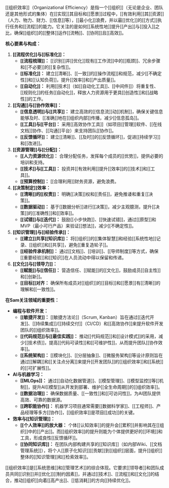 [[组织效率]]（Organizational Efficiency）是指一个[[组织]]（无论是企业、团队还是其他形式的集体）在[[实现]]其目标和[[愿景]]过程中，[[有效利用]]其[[资源]]（人力、物力、财力、[[信息]]等），[[最小化]]浪费，并以最[[优化]]的[[方式]]执行任务和[[流程]]的能力。它关注的是如何[[系统性地]]提升[[产出]]与[[投入]]之比，确保[[组织]]的[[整体]]运作[[流畅]]、[[协同]]且[[高效]]。

**核心要素与构成：**

1.  **[[流程优化]]与[[标准化]]：**
    *   **[[流程梳理]]：** [[识别]]并[[优化]]现有[[工作流]]中的[[瓶颈]]、冗余步骤和[[不必要]]的[[复杂性]]。
    *   **[[标准化]]：** 建立[[清晰]]、[[一致]]的[[操作流程]]和规范，减少[[不确定性]]和[[认知负荷]]，提升[[效率]]和[[产出质量]]。
    *   **[[自动化]]：** 利用[[技术]]（如[[自动化工具]]、[[中间件]]）将重复性、[[规则化]]的任务[[自动化]]，释放人力资源用于更具[[创造性]]和[[战略性]]的工作。
2.  **[[沟通]]与[[协作效率]]：**
    *   **[[信息透明]]与[[共享]]：** 建立高效的[[信息流]]动[[机制]]，确保关键信息能够及时、[[准确]]地在[[组织内部]]传播，减少[[信息孤岛]]。
    *   **[[工具]]与[[平台]]：** 采用[[高效协作工具]]（如项目[[管理]]软件、[[在线文档]]协作、[[沟通]]平台）来支持团队[[协作]]。
    *   **[[反馈循环]]：** 建立[[清晰]]、[[及时]]的[[反馈循环]]，促进[[持续学习]]和[[改进]]。
3.  **[[资源管理]]与[[分配]]：**
    *   **[[人力资源优化]]：** 合理分配任务，发挥每个成员的[[优势]]，提供必要的培训和支持。
    *   **[[技术]]与[[工具]]：** 投资并[[有效利用]]提升[[效率]]的[[技术]]和[[工具]]。
    *   **[[预算控制]]：** [[合理利用]]财务资源，避免浪费。
4.  **[[决策制定]]效率：**
    *   **[[清晰]]的[[权责]]：** 明确[[决策]]权和[[责任]]，避免推诿和重复[[决策]]。
    *   **[[数据驱动]]：** 基于[[数据分析]]进行[[决策]]，减少主观臆测，提升[[决策]]的[[准确性]]和[[效率]]。
    *   **[[试错]]与[[迭代]]：** 鼓励[[小步快跑]]、[[快速试错]]，通过[[原型]]和MVP（最小可行产品）来验证[[想法]]，减少[[不确定性]]。
5.  **[[知识管理]]与[[经验传承]]：**
    *   **[[建立]]共享[[知识库]]：** 将[[组织]]的[[集体智慧]]和经验[[系统性地]]记录、[[组织]]和[[共享]]，避免[[重复造轮子]]。
    *   **[[经验传承机制]]：** 通过[[文档]]、[[培训]]、[[导师制度]]等方式，确保[[重要经验]]和[[知识]]在人员流动中得以保留和传递。
6.  **[[文化]]与[[领导力]]：**
    *   **[[赋能]]与[[信任]]：** 营造信任、[[赋能]]的[[文化]]，鼓励成员[[自主性]]和[[创新]]。
    *   **[[目标]]对齐：** 确保所有成员对[[组织]]的[[目标]]和[[愿景]]有[[清晰]]的理解和[[一致性]]。

**在Sam关注领域的重要性：**

*   **编程与软件开发：**
    *   **[[敏捷开发]]：** [[敏捷方法论]]（Scrum, Kanban）旨在通过[[迭代开发]]、[[持续集成]]/[[持续交付]]（CI/CD）和[[高效协作]]来提升软件开发团队的[[组织效率]]。
    *   **[[代码规范]]与[[最佳实践]]：** 推动[[代码规范]]和[[设计模式]]的采用，减少[[技术债]]，提高[[代码可读性]]和[[可维护性]]，从而提升团队[[协作效率]]。
    *   **[[系统架构]]：** [[模块化]]、[[分层抽象]]、[[微服务架构]]等设计原则旨在通过[[解耦]]和[[关注点分离]]来提升[[开发团队]]的[[组织效率]]和[[系统]]的[[可扩展性]]。
*   **AI与机器学习：**
    *   **[[MLOps]]：** 通过[[自动化数据管道]]、[[模型管理]]、[[模型监控]]等[[机制]]，提升AI[[模型]]从开发到部署、维护[[全生命周期]]的[[组织效率]]。
    *   **[[数据治理]]：** 确保数据质量、[[一致性]]和[[可访问性]]，为AI团队提供高效、可靠的数据源。
    *   **[[跨职能协作]]：** 机器学习项目通常需要[[数据科学家]]、[[工程师]]、产品经理等多方[[协作]]，[[组织效率]]是项目[[成功]]的关键。
*   **效率与[[知识管理]]：**
    *   **[[个人效率]]的放大器：** 个体[[认知效率]]的提升会[[累积]]并影响其在[[组织]]中的[[产出]]。而[[组织效率]]的提升则能为个体提供更好的[[环境]]和工具，形成良性[[反馈循环]]。
    *   **[[协同知识库]]：** 在团队内部构建共享的[[知识库]]（如内部Wiki、[[文档管理系统]]），将个人[[原子化知识]][[贡献]]到[[组织]]层面，提升[[组织]]整体的[[知识管理]]和[[检索效率]]。

[[组织效率]]是[[系统思维]]和[[管理艺术]]的综合体现。它要求[[领导者]]和团队成员共同[[识别]]并[[优化]][[制约因素]]，并通过[[技术]]、[[流程]]和[[文化]]的结合，推动[[组织]]向着[[高产出]]、[[低消耗]]的方向[[持续优化]]。